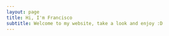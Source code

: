 ```yaml
---
layout: page
title: Hi, I'm Francisco
subtitle: Welcome to my website, take a look and enjoy :D
---
```


